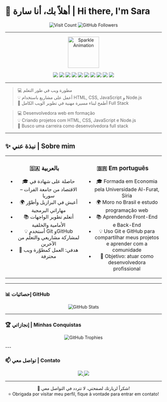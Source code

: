 # 👋 أهلاً بك، أنا سارة | Hi there, I'm Sara

<!--
<p align="center">
  <img src="https://raw.githubusercontent.com/Sara-source01/Sara-source01/main/assets/Image.png" alt="Banner" width="80%" />
</p>
-->
<p align="center">
  <img src="https://visitor-badge.laobi.icu/badge?page_id=Sara-source01" alt="Visit Count" />
  <img src="https://img.shields.io/github/followers/Sara-source01?label=Followers&style=social" alt="GitHub Followers" />
</p>

---
<p align="center">
  <img src="https://media.giphy.com/media/3oEjI6SIIHBdRxXI40/giphy.gif" alt="Sparkle Animation" width="100" />
</p>

<p align="center">
  <img src="https://img.shields.io/badge/status-em%20aprendizado-ff69b4?style=flat-square&logo=github" />
  <img src="https://img.shields.io/badge/focus-fullstack-blueviolet?style=flat-square" />
  <img src="https://img.shields.io/badge/HTML5-%23E34F26?style=flat-square&logo=html5&logoColor=white" />
  <img src="https://img.shields.io/badge/CSS3-%231572B6?style=flat-square&logo=css3&logoColor=white" />
  <img src="https://img.shields.io/badge/JavaScript-%23F7DF1E?style=flat-square&logo=javascript&logoColor=black" />
  <img src="https://img.shields.io/badge/React-18.2.0-20232A?style=flat-square&logo=react&logoColor=white" />
  <img src="https://img.shields.io/badge/Node.js-18.15.0-green?style=flat-square&logo=node.js&logoColor=white" />
  <img src="https://img.shields.io/badge/MongoDB-%2347A248?style=flat-square&logo=mongodb&logoColor=white" />
  <img src="https://img.shields.io/badge/Insomnia-%2340B4D4?style=flat-square&logo=insomnia&logoColor=white" />
  <img src="https://img.shields.io/badge/GitHub-100000?style=flat-square&logo=github&logoColor=white" />
</p>


---


> 💻 مطورة ويب في طور التعلم  
> 💡 أعمل على مشاريع باستخدام HTML, CSS, JavaScript و Node.js  
> 🌱 أطمح لبناء مسيرة مهنية في تطوير الويب الكامل Full Stack

> 💻 Desenvolvedora web em formação  
> 💡 Criando projetos com HTML, CSS, JavaScript e Node.js  
> 🌱 Busco uma carreira como desenvolvedora full stack


---

## ✨ نبذة عني | Sobre mim

<table>
  <tr>
    <td align="center" valign="top" width="50%">
      
  ### 🇸🇦 بالعربية
  
  - 🎓 حاصلة على شهادة في الاقتصاد من جامعة الفرات – سوريا  
  - 🌍 أعيش في البرازيل وأطوّر مهاراتي البرمجية  
  - 📚 أتعلم تطوير الواجهات الأمامية والخلفية  
  - 💡 أستخدم Git وGitHub لمشاركة مشاريعي والتعلّم من الآخرين  
  - 🎯 هدفي: العمل كمطوّرة ويب محترفة  
  
  </td>
    <td align="center" valign="top" width="50%">
      
  ### 🇧🇷 Em português
  
  - 🎓 Formada em Economia pela Universidade Al-Furat, Síria  
  - 🌍 Moro no Brasil e estudo programação web  
  - 📚 Aprendendo Front-End e Back-End  
  - 💡 Uso Git e GitHub para compartilhar meus projetos e aprender com a comunidade  
  - 🎯 Objetivo: atuar como desenvolvedora profissional  
  
  </td>
  </tr>
</table>

---

<!--### 🛠️ المهارات | Skills

**Front-End:** HTML5, CSS3, JavaScript, React  
**Back-End:** Node.js, Express, MongoDB  
**Tools:** Git, GitHub, VS Code, Postman, Insomnia

---
-->
<!--### 🌐 مشاريعي | Meus Projetos

<p align="center">
  <a href="https://github.com/Sara-source01/Meu-portfolio" target="_blank">
    <img src="https://img.shields.io/badge/Meu%20Portfólio-FF69B4?style=for-the-badge" alt="Portfolio" />
  </a>
  <a href="https://github.com/Sara-source01/Contacts-API-Toti" target="_blank">
    <img src="https://img.shields.io/badge/Contact%20Manager-00CED1?style=for-the-badge" alt="Contact Manager" />
  </a>
  <a href="https://github.com/Sara-source01/Receita-de-frango-HTML" target="_blank">
    <img src="https://img.shields.io/badge/Receita%20de%20Frango-FFA07A?style=for-the-badge" alt="Receita de Frango" />
  </a>
</p>

---
-->
### 📊 إحصائيات GitHub

<p align="center">
  <img src="https://github-readme-stats.vercel.app/api?username=Sara-source01&show_icons=true&theme=tokyonight" alt="GitHub Stats" />
</p>

---

### 🏆 إنجازاتي | Minhas Conquistas

<p align="center">
  <img src="https://github-profile-trophy.vercel.app/?username=Sara-source01&theme=tokyonight&row=1&column=5" alt="GitHub Trophies" />
</p>
<!--
<p align="center">
  <img src="https://github-profile-trophy.vercel.app/?username=Sara-source01&theme=flat" alt="GitHub Trophies" />
</p>
-->
---

### 📫 تواصل معي | Contato

<p align="center">
  <a href="https://linkedin.com/in/sara-ebrahim-george-24759b324">
    <img src="https://img.shields.io/badge/LinkedIn-blue?style=flat-square&logo=linkedin&logoColor=white" />
  </a>
  <a href="mailto:sara.ebrahim.george@gmail.com">
    <img src="https://img.shields.io/badge/Email-D14836?style=flat-square&logo=gmail&logoColor=white" />
  </a>
</p>

<!--
<p align="center">
  <a href="https://linkedin.com/in/sara-ebrahim-george-24759b324" target="_blank" style="margin-right:15px;">
    <img src="https://cdn.jsdelivr.net/npm/simple-icons@v9/icons/linkedin.svg" alt="LinkedIn" width="24" />
    LinkedIn
  </a>  
  <br>
  <a href="mailto:sara.ebrahim.george@gmail.com">
    <img src="https://cdn.jsdelivr.net/npm/simple-icons@v9/icons/gmail.svg" alt="Email" width="24" />
    sara.ebrahim.george@gmail.com
  </a>
</p>
-->
---

<p align="center">
  🌟 شكراً لزيارتك لصفحتي، لا تتردد في التواصل معي!  
  <br/>⭐ Obrigada por visitar meu perfil, fique à vontade para entrar em contato!
</p>




